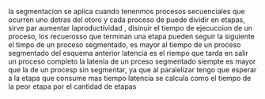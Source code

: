 la segmentacion se aplica cuando tenenmos procesos secuenciales que ocurren uno detras del otoro y cada proceso de puede dividir en etapas, sirve par aumentar laproductividad , disinuir el tiempo de  ejecucoion de un proceso, los recuerosso que terminan una etapa pueden seguir  la siguiente 
el timpo de un proceso segmentado, es mayor al tiempo de un proceso segmentado del esquema anterior 
latencia es el riempo que tarda en salir un proceso completo 
la latenia de un prceso segmentado siempte es mayor que la de un procesp sin segmentar, ya que al paralelizar tengo que esperar a la etapa que consume mas tiempo 
latencia se calcula como el tiempo de la peor etapa por el cantidad de etapas